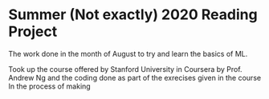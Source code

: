 # Summer (Not exactly) 2020 Reading Project
The work done in the month of August to try and learn the basics of ML.

Took up the course offered by Stanford University in Coursera by Prof. Andrew Ng and the coding done as part of the exrecises given in the course
In the process of making 
